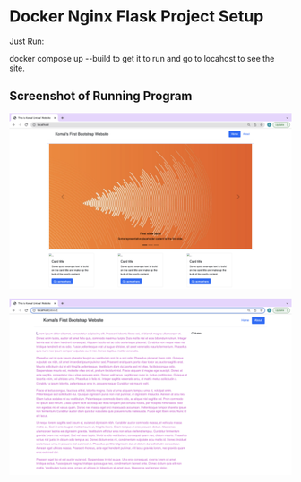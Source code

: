 # Docker Nginx Flask Project Setup

Just Run:

docker compose up --build to get it to run and go to locahost to see the site.

## Screenshot of Running Program

![Running Program](screenshots/bootstraplayout_home.png)

![Running Program](screenshots/bootstraplayout_about.png)
